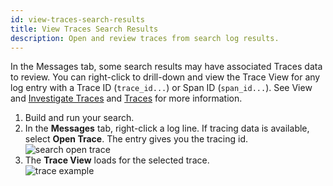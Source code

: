 ```yaml
---
id: view-traces-search-results
title: View Traces Search Results
description: Open and review traces from search log results.
---
```


In the Messages tab, some search results may have associated Traces data to review. You can right-click to drill-down and view the Trace View for any log entry with a Trace ID (`trace_id...`) or Span ID (`span_id...`). See View and [Investigate Traces](/docs/apm/traces/view-and-investigate-traces) and [Traces](/docs/apm/traces) for more information.

1. Build and run your search.
1. In the **Messages** tab, right-click a log line. If tracing data is available, select **Open Trace**. The entry gives you the tracing id.<br/>  ![search open trace](/img/search/get-started-search/search-basics/search-open-trace.png)
1. The **Trace View** loads for the selected trace.<br/> ![trace example](/img/search/get-started-search/search-basics/search-open-trace.png)
